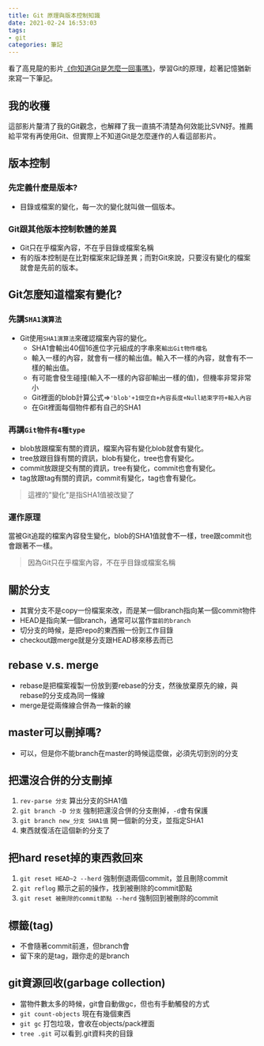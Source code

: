 ```yaml
---
title: Git 原理與版本控制知識
date: 2021-02-24 16:53:03
tags:
- git
categories: 筆記
---
```

看了高見龍的影片[《你知道Git是怎麼一回事嗎》](https://www.youtube.com/watch?v=LgTf7m5B0xA)，學習Git的原理，趁著記憶猶新來寫一下筆記。

<!-- more -->

## 我的收穫
這部影片釐清了我的Git觀念，也解釋了我一直搞不清楚為何效能比SVN好。推薦給平常有再使用Git、但實際上不知道Git是怎麼運作的人看這部影片。

## 版本控制
### 先定義什麼是版本?
* 目錄或檔案的變化，每一次的變化就叫做一個版本。

### Git跟其他版本控制軟體的差異
* Git只在乎檔案內容，不在乎目錄或檔案名稱
* 有的版本控制是在比對檔案來記錄差異；而對Git來說，只要沒有變化的檔案就會是先前的版本。

## Git怎麼知道檔案有變化?
### 先講`SHA1演算法`
* Git使用`SHA1演算法`來確認檔案內容的變化。
  * SHA1會輸出40個16進位字元組成的字串來`輸出Git物件檔名`
  * 輸入一樣的內容，就會有一樣的輸出值。輸入不一樣的內容，就會有不一樣的輸出值。
  * 有可能會發生碰撞(輸入不一樣的內容卻輸出一樣的值)，但機率非常非常小
  * Git裡面的blob計算公式=>`'blob'+1個空白+內容長度+Null結束字符+輸入內容`
  * 在Git裡面每個物件都有自己的SHA1

### 再講`Git物件有4種type`
* blob放跟檔案有關的資訊，檔案內容有變化blob就會有變化。
* tree放跟目錄有關的資訊，blob有變化，tree也會有變化。
* commit放跟提交有關的資訊，tree有變化，commit也會有變化。
* tag放跟tag有關的資訊，commit有變化，tag也會有變化。
> 這裡的"變化"是指SHA1值被改變了

### 運作原理
當被Git追蹤的檔案內容發生變化，blob的SHA1值就會不一樣，tree跟commit也會跟著不一樣。
> 因為Git只在乎檔案內容，不在乎目錄或檔案名稱

## 關於分支
* 其實分支不是copy一份檔案來改，而是某一個branch指向某一個commit物件
* HEAD是指向某一個branch，通常可以當作`當前的branch`
* 切分支的時候，是把repo的東西搬一份到工作目錄
* checkout跟merge就是分支跟HEAD移來移去而已

## rebase v.s. merge
* rebase是把檔案複製一份放到要rebase的分支，然後放棄原先的線，與rebase的分支成為同一條線
* merge是從兩條線合併為一條新的線

## master可以刪掉嗎?
  * 可以，但是你不能branch在master的時候這麼做，必須先切到別的分支

## 把還沒合併的分支刪掉
  1. `rev-parse 分支` 算出分支的SHA1值
  2. `git branch -D 分支` 強制把還沒合併的分支刪掉，`-d`會有保護
  3. `git branch new_分支 SHA1值` 開一個新的分支，並指定SHA1
  4. 東西就復活在這個新的分支了

## 把hard reset掉的東西救回來
  1. `git reset HEAD~2 --herd` 強制倒退兩個commit，並且刪除commit
  2. `git reflog` 顯示之前的操作，找到被刪除的commit節點
  3. `git reset 被刪除的commit節點 --herd` 強制回到被刪除的commit

## 標籤(tag)
  * 不會隨著commit前進，但branch會
  * 留下來的是tag，跟你走的是branch

## git資源回收(garbage collection)
  * 當物件數太多的時候，git會自動做gc，但也有手動觸發的方式
  * `git count-objects` 現在有幾個東西
  * `git gc` 打包垃圾，會收在objects/pack裡面
  * `tree .git` 可以看到.git資料夾的目錄
